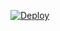 [![Deploy](https://www.herokucdn.com/deploy/button.svg)](https://heroku.com/deploy?template=https://github.com/ka2tb34/musictelethon)
